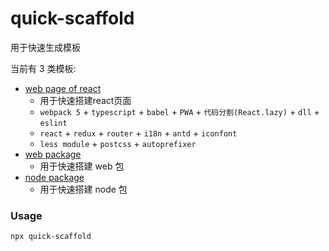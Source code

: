 # quick-scaffold

用于快速生成模板    

当前有 3 类模板:
- [web page of react](./template-web-page-react/README.md)
    - 用于快速搭建react页面
    - `webpack 5` + `typescript` + `babel` + `PWA` + `代码分割(React.lazy)` + `dll` + `eslint`
    - `react` + `redux` + `router` + `i18n` + `antd` + `iconfont`
    - `less module` + `postcss` + `autoprefixer`
- [web package](./template-package-web/README.md)
    - 用于快速搭建 web 包
- [node package](./template-package-node/README.md)
    - 用于快速搭建 node 包

### Usage
```
npx quick-scaffold
```
